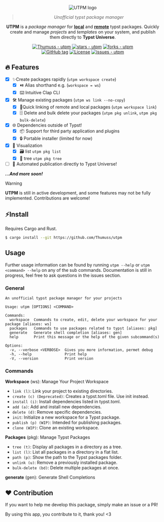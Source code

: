 <div align="center">

![UTPM logo](./assets/logo.svg)

> _Unofficial typst package manager_

**UTPM** is a _package manager_ for **[local](https://github.com/typst/packages#local-packages)** and **[remote](https://github.com/typst/packages)** typst packages. Quickly create and manage _projects_ and _templates_ on your system, and publish them directly to **Typst Universe**.  

[![Thumuss - utpm](https://img.shields.io/static/v1?label=Thumuss&message=utpm&color=blue&logo=github)](https://github.com/Thumuss/utpm "Go to GitHub repo")
[![stars - utpm](https://img.shields.io/github/stars/Thumuss/utpm?style=social)](https://github.com/Thumuss/utpm)
[![forks - utpm](https://img.shields.io/github/forks/Thumuss/utpm?style=social)](https://github.com/Thumuss/utpm)
<br/>
[![GitHub tag](https://img.shields.io/github/tag/Thumuss/utpm?include_prereleases=&sort=semver&color=blue)](https://github.com/Thumuss/utpm/releases/)
[![License](https://img.shields.io/badge/License-MIT-blue)](#license)
[![issues - utpm](https://img.shields.io/github/issues/Thumuss/utpm)](https://github.com/Thumuss/utpm/issues)

</div>

## 🔥 Features
- [x] ✨Create packages rapidly (`utpm workspace create`)
  - [x] ⏯️ Alias shorthand e.g. (`workspace = ws`)
  - [x] ⌨️ Intuitive Clap CLI
- [x] 🛠 Manage existing packages (`utpm ws link --no-copy`)
  - [x] 🔗Quick linking of remote and local packages (`utpm workspace link`)
  - [x] 🗄️ Delete and bulk delete your packages (`utpm pkg unlink`, `utpm pkg bulk-delete`)
- [x] 🌐 Dependencies outside of Typst!
  - [x] 📦 Support for third party application and plugins
  - [x] 🔒 Portable installer (limited for now)
- [x] 📃 Visualization 
  - [x] 🗃️ list `utpm pkg list`
  - [x] 🌲 tree `utpm pkg tree`
- [ ] 🚀 Automated publication directly to Typst Universe!

**_...And more soon!_**

> [!WARNING]  
> **UTPM** is still in active development, and some features may not be fully implemented. Contributions are welcome!

<div id="install">

## ⚡Install
Requires Cargo and Rust. 

```bash
$ cargo install --git https://github.com/Thumuss/utpm
```
<div/>

<div id="usage">

## Usage 
Further usage information can be found by running `utpm --help` or `utpm <command> --help` on any of the sub commands. Documentation is still in progress, feel free to ask questions in the issues section.

### General

```
An unofficial typst package manager for your projects

Usage: utpm [OPTIONS] <COMMAND>

Commands:
  workspace  Commands to create, edit, delete your workspace for your package [aliases: ws]
  packages   Commands to use packages related to typst [aliases: pkg]
  generate   Generate shell completion [aliases: gen]
  help       Print this message or the help of the given subcommand(s)

Options:
  -v, --verbose <VERBOSE>  Gives you more information, permet debug
  -h, --help               Print help
  -V, --version            Print version

```

### Commands

**Workspace** (ws): Manage Your Project Workspace
- `link (l)`: Link your project to existing directories.
- `create (c) (Deprecated)`: Creates a typst.toml file. Use init instead.
- `install (i)`: Install dependencies listed in typst.toml.
- `add (a)`: Add and install new dependencies.
- `delete (d)`: Remove specific dependencies.
- `init`: Initialize a new workspace for a Typst package.
- `publish (p) (WIP)`: Intended for publishing packages.
- `clone (WIP)`: Clone an existing workspace.

**Packages** (pkg): Manage Typst Packages
- `tree (t)`: Display all packages in a directory as a tree.
- `list (l)`: List all packages in a directory in a flat list.
- `path (p)`: Show the path to the Typst packages folder.
- `unlink (u)`: Remove a previously installed package.
- `bulk-delete (bd)`: Delete multiple packages at once.

**generate** (gen): Generate Shell Completions

<div/>

<div id="contribution">

## ❤️ Contribution

If you want to help me develop this package, simply make an issue or a PR!

By using this app, you contribute to it, thank you! <3

</div>
